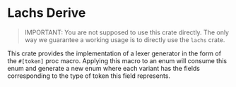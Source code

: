 # Lachs Derive

> IMPORTANT: You are not supposed to use this crate directly.
> The only way we guarantee a working usage is to directly use the `lachs` crate.

This crate provides the implementation of a lexer generator in the form
of the `#[token]` proc macro. Applying this macro to an enum will consume
this enum and generate a new enum where each variant has the fields
corresponding to the type of token this field represents.
